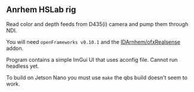 ## Anrhem HSLab rig

Read color and depth feeds from D435(i) camera and pump them through NDI.

You will need `openFrameworks v0.10.1` and the [IDArnhem/ofxRealsense](https://github.com/IDArnhem/ofxRealsense) addon.

Program contains a simple ImGui UI that uses aconfig file. Cannot run headless yet.

To build on Jetson Nano you must use `make` the qbs build doesn't seem to work.


